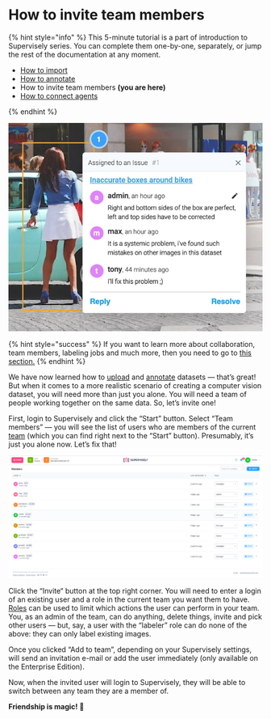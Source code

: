 # How to invite team members

{% hint style="info" %}
This 5-minute tutorial is a part of introduction to Supervisely series. You can complete them one-by-one, separately, or jump the rest of the documentation at any moment.

- [How to import](How-to-import.md)
- [How to annotate](How-to-annotate.md)
- How to invite team members **(you are here)**
- [How to connect agents](connect-your-computer/README.md)

{% endhint %}

![](getting-started-collab.png)

{% hint style="success" %}
If you want to learn more about collaboration, team members, labeling jobs and much more, then you need to go to [this section.](../collaboration/teams.md)
{% endhint %}

We have now learned how to [upload](Getting-Started-Import-an-images.md) and [annotate](Getting-Started-Annotate.md) datasets — that’s great! But when it comes to a more realistic scenario of creating a computer vision dataset, you will need more than just you alone. You will need a team of people working together on the same data. So, let’s invite one!

First, login to Supervisely and click the “Start” button. Select “Team members” — you will see the list of users who are members of the current [team](../collaboration/teams.md) (which you can find right next to the “Start” button). Presumably, it’s just you alone now. Let’s fix that!

![](team-members.png)

Click the “Invite“ button at the top right corner. You will need to enter a login of an existing user and a role in the current team you want them to have. [Roles](../collaboration/members.md) can be used to limit which actions the user can perform in your team. You, as an admin of the team, can do anything, delete things, invite and pick other users — but, say, a user with the “labeler” role can do none of the above: they can only label existing images.


Once you clicked “Add to team”, depending on your Supervisely settings, will send an invitation e-mail or add the user immediately (only available on the Enterprise Edition).


Now, when the invited user will login to Supervisely, they will be able to switch between any team they are a member of.

**Friendship is magic! 🤝** 
